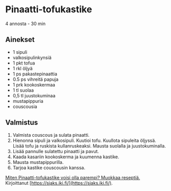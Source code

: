 # Pinaatti-tofukastike
4 annosta - 30 min


## Ainekset
- 1 sipuli
- valkosipulinkynsiä
- 1 pkt tofua
- 1 rkl öljyä
- 1 ps pakastepinaattia
- 0.5 ps vihreitä papuja
- 1 prk kookoskermaa
- 1 tl suolaa
- 0,5 tl juustokuminaa
- mustapippuria
- couscousia


## Valmistus
1. Valmista couscous ja sulata pinaatti.
2. Hienonna sipuli ja valkosipuli. Kuutioi tofu. Kuullota sipuleita öljyssä. Lisää tofu ja ruskista kullanruskeaksi. Mausta suolalla ja juustokuminalla.
3. Lisää pannulle sulatettu pinaatti ja pavut.
4. Kaada kasariin kookoskerma ja kuumenna kastike.
5. Mausta mustapippurilla.
6. Tarjoa kastike couscousin kanssa.



[Miten Pinaatti-tofukastike voisi olla parempi? Muokkaa reseptiä.](https://github.com/sjaks/cookbook/edit/master/src/pinaattitofukastike.md)  
Kirjoittanut [https://sjaks.iki.fi/](https://sjaks.iki.fi/).